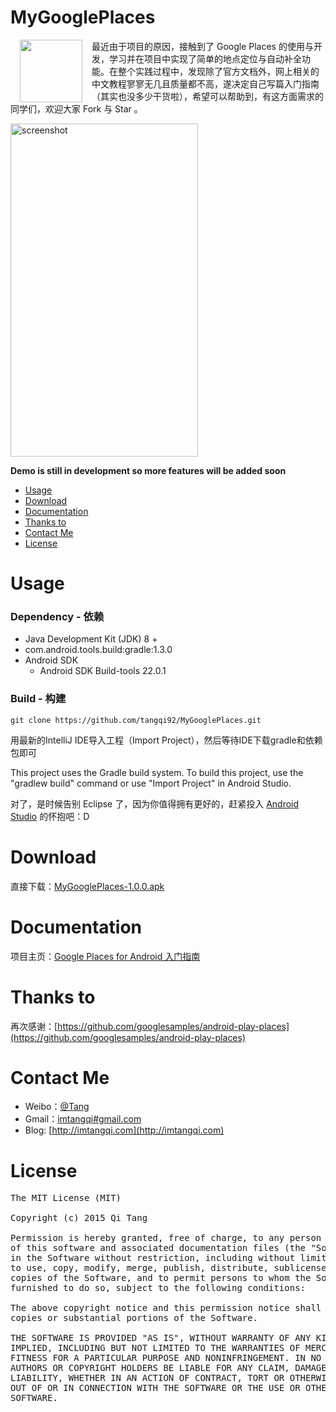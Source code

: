 MyGooglePlaces
==========

<p>
<img src="http://7xikfc.com1.z0.glb.clouddn.com/google-places-api-logo.gif" width="100px" height="100px" align="left" hspace="15px" />最近由于项目的原因，接触到了 Google Places 的使用与开发，学习并在项目中实现了简单的地点定位与自动补全功能。在整个实践过程中，发现除了官方文档外，网上相关的中文教程寥寥无几且质量都不高，遂决定自己写篇入门指南（其实也没多少干货啦），希望可以帮助到，有这方面需求的同学们，欢迎大家 Fork 与 Star 。                                      
</p> 

<img src="http://7xikfc.com1.z0.glb.clouddn.com/google-places-api-gif.gif" alt="screenshot" title="screenshot" width="300" height="533" />
                                                                

**Demo is still in development so more features will be added soon**

  - [Usage](#usage)
  - [Download](#download)
  - [Documentation](#documentation)
  - [Thanks to](#thanks-to)
  - [Contact Me](#contact-me)
  - [License](#license)

# Usage

### Dependency - 依赖
  - Java Development Kit (JDK) 8 +
  - com.android.tools.build:gradle:1.3.0
  - Android SDK
    - Android SDK Build-tools 22.0.1


### Build - 构建

    git clone https://github.com/tangqi92/MyGooglePlaces.git

用最新的IntelliJ IDE导入工程（Import Project），然后等待IDE下载gradle和依赖包即可

This project uses the Gradle build system. To build this project, use the "gradlew build" command or use "Import Project" in Android Studio.

对了，是时候告别 Eclipse 了，因为你值得拥有更好的，赶紧投入 [Android Studio](https://developer.android.com/sdk/index.html) 的怀抱吧：D


# Download
直接下载：[MyGooglePlaces-1.0.0.apk](https://github.com/tangqi92/MyGooglePlaces/releases/download/v1.0/mygoogleplaces-1.0.0.apk)

# Documentation

项目主页：[Google Places for Android 入门指南](http://imtangqi.com/2015/08/09/google-places-for-android-guide/)  

# Thanks to

再次感谢：[https://github.com/googlesamples/android-play-places](https://github.com/googlesamples/android-play-places)

# Contact Me

- Weibo：[@Tang](http://weibo.com/qiktang)
- Gmail：[imtangqi#gmail.com](mailto:imtangqi@gmail.com "欢迎与我联系")
- Blog: [http://imtangqi.com](http://imtangqi.com)  

# License

<pre>
The MIT License (MIT)

Copyright (c) 2015 Qi Tang

Permission is hereby granted, free of charge, to any person obtaining a copy
of this software and associated documentation files (the "Software"), to deal
in the Software without restriction, including without limitation the rights
to use, copy, modify, merge, publish, distribute, sublicense, and/or sell
copies of the Software, and to permit persons to whom the Software is
furnished to do so, subject to the following conditions:

The above copyright notice and this permission notice shall be included in all
copies or substantial portions of the Software.

THE SOFTWARE IS PROVIDED "AS IS", WITHOUT WARRANTY OF ANY KIND, EXPRESS OR
IMPLIED, INCLUDING BUT NOT LIMITED TO THE WARRANTIES OF MERCHANTABILITY,
FITNESS FOR A PARTICULAR PURPOSE AND NONINFRINGEMENT. IN NO EVENT SHALL THE
AUTHORS OR COPYRIGHT HOLDERS BE LIABLE FOR ANY CLAIM, DAMAGES OR OTHER
LIABILITY, WHETHER IN AN ACTION OF CONTRACT, TORT OR OTHERWISE, ARISING FROM,
OUT OF OR IN CONNECTION WITH THE SOFTWARE OR THE USE OR OTHER DEALINGS IN THE
SOFTWARE.
</pre>
